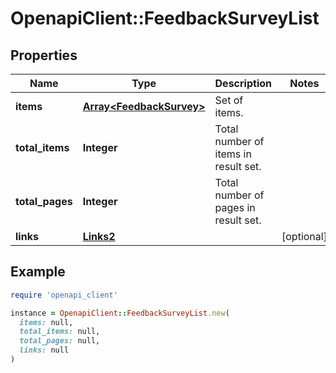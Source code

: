 # OpenapiClient::FeedbackSurveyList

## Properties

| Name | Type | Description | Notes |
| ---- | ---- | ----------- | ----- |
| **items** | [**Array&lt;FeedbackSurvey&gt;**](FeedbackSurvey.md) | Set of items. |  |
| **total_items** | **Integer** | Total number of items in result set. |  |
| **total_pages** | **Integer** | Total number of pages in result set. |  |
| **links** | [**Links2**](Links2.md) |  | [optional] |

## Example

```ruby
require 'openapi_client'

instance = OpenapiClient::FeedbackSurveyList.new(
  items: null,
  total_items: null,
  total_pages: null,
  links: null
)
```

